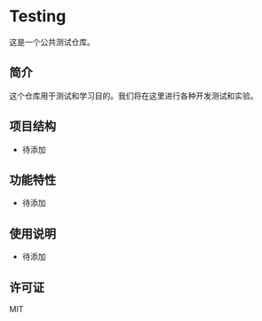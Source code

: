 # Testing

这是一个公共测试仓库。

## 简介
这个仓库用于测试和学习目的。我们将在这里进行各种开发测试和实验。

## 项目结构
- 待添加

## 功能特性
- 待添加

## 使用说明
- 待添加

## 许可证
MIT 